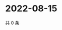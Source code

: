 # 2022-08-15

共 0 条

<!-- BEGIN WEIBO -->
<!-- 最后更新时间 Mon Aug 15 2022 11:11:38 GMT+0800 (China Standard Time) -->

<!-- END WEIBO -->

